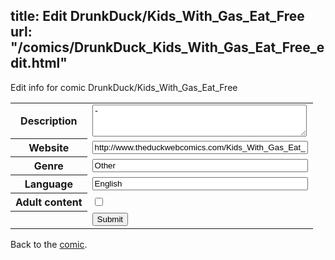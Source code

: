 title: Edit DrunkDuck/Kids_With_Gas_Eat_Free
url: "/comics/DrunkDuck_Kids_With_Gas_Eat_Free_edit.html"
---
Edit info for comic DrunkDuck/Kids_With_Gas_Eat_Free

<form name="comic" action="http://gaepostmail.appspot.com/comic/" method="post">
<table class="comicinfo">
<tr>
<th>Description</th><td><textarea name="description" cols="40" rows="3">-</textarea></td>
</tr>
<tr>
<th>Website</th><td><input type="text" name="url" value="http://www.theduckwebcomics.com/Kids_With_Gas_Eat_Free/" size="40"/></td>
</tr>
<tr>
<th>Genre</th><td><input type="text" name="genre" value="Other" size="40"/></td>
</tr>
<tr>
<th>Language</th><td><input type="text" name="language" value="English" size="40"/></td>
</tr>
<tr>
<th>Adult content</th><td><input type="checkbox" name="adult" value="adult" /></td>
</tr>
<tr>
<th></th><td>
<input type="hidden" name="comic" value="DrunkDuck_Kids_With_Gas_Eat_Free" />
<input type="submit" name="submit" value="Submit" />
</td>
</tr>
</table>
</form>

Back to the [comic](DrunkDuck_Kids_With_Gas_Eat_Free.html).
